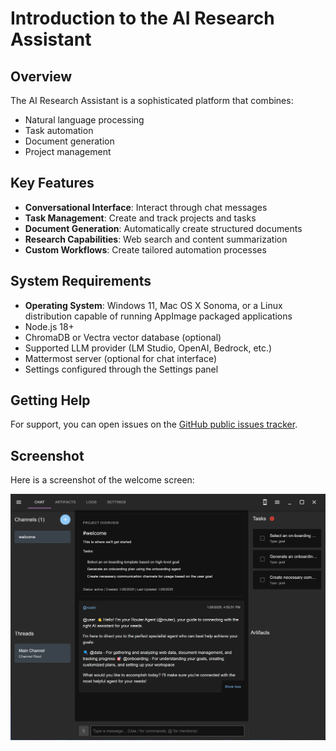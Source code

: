 # Introduction to the AI Research Assistant

## Overview
The AI Research Assistant is a sophisticated platform that combines:
- Natural language processing
- Task automation
- Document generation
- Project management

## Key Features
- **Conversational Interface**: Interact through chat messages
- **Task Management**: Create and track projects and tasks
- **Document Generation**: Automatically create structured documents
- **Research Capabilities**: Web search and content summarization
- **Custom Workflows**: Create tailored automation processes

## System Requirements
- **Operating System**: Windows 11, Mac OS X Sonoma, or a Linux distribution capable of running AppImage packaged applications
- Node.js 18+
- ChromaDB or Vectra vector database (optional)
- Supported LLM provider (LM Studio, OpenAI, Bedrock, etc.)
- Mattermost server (optional for chat interface)
- Settings configured through the Settings panel

## Getting Help
For support, you can open issues on the [GitHub public issues tracker](https://github.com/richardbowman/multimind-agent-platform/issues).

## Screenshot
Here is a screenshot of the welcome screen:

![Welcome Screen](./images/01-welcome.png)

